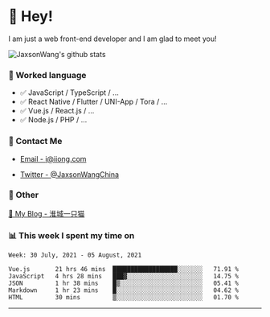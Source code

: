 # 👋 Hey!

I am just a web front-end developer and I am glad to meet you!

![JaxsonWang's github stats](https://github-readme-stats.vercel.app/api?username=JaxsonWang&&show_icons=true&&title_color=1abc9c&&icon_color=1abc9c)


### 📝 Worked language

- ✅ JavaScript / TypeScript / ...
- ✅ React Native / Flutter / UNI-App / Tora / ...
- ✅ Vue.js / React.js / ...
- ✅ Node.js / PHP / ...

### 📮 Contact Me

- [Email - i@iiong.com](mailto:i@iiong.com)

- [Twitter - @JaxsonWangChina](https://twitter.com/JaxsonWangChina)

### 🤪 Other

[📌 My Blog - 淮城一只猫](https://iiong.com)

### 📊 This week I spent my time on

<!--START_SECTION:waka-->
```text
Week: 30 July, 2021 - 05 August, 2021

Vue.js       21 hrs 46 mins  ██████████████████░░░░░░░   71.91 % 
JavaScript   4 hrs 28 mins   ███▓░░░░░░░░░░░░░░░░░░░░░   14.75 % 
JSON         1 hr 38 mins    █▒░░░░░░░░░░░░░░░░░░░░░░░   05.41 % 
Markdown     1 hr 23 mins    █░░░░░░░░░░░░░░░░░░░░░░░░   04.62 % 
HTML         30 mins         ▒░░░░░░░░░░░░░░░░░░░░░░░░   01.70 % 
```
<!--END_SECTION:waka-->

---
